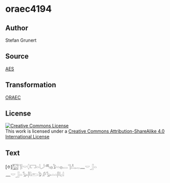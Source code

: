 # oraec4194

## Author

Stefan Grunert

## Source

[AES](https://github.com/simondschweitzer/aes)

## Transformation

[ORAEC](https://oraec.github.io/)

## License

<a rel="license" href="http://creativecommons.org/licenses/by-sa/4.0/"><img alt="Creative Commons License" style="border-width:0" src="https://i.creativecommons.org/l/by-sa/4.0/88x31.png" /></a><br />This work is licensed under a <a rel="license" href="http://creativecommons.org/licenses/by-sa/4.0/">Creative Commons Attribution-ShareAlike 4.0 International License</a>

## Text

[⯑]𓉡𓊹𓍛𓎟𓆭𓉐𓏏𓇋𓌳𓄪𓐍𓅱𓏏𓐍𓂋𓊹𓀭𓉻𓈖𓎟𓃀𓏏<br>
𓈖𓎟𓃀𓏏𓅭𓋴𓇋𓂧𓅱𓀔𓅭𓏏𓏏𓋴𓇋𓊪𓇋<br>
